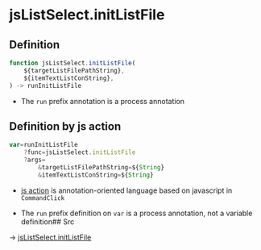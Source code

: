 # jsListSelect.initListFile

## Definition

```js.js
function jsListSelect.initListFile(
	${targetListFilePathString},
	${itemTextListConString},
) -> runInitListFile
```

- The `run` prefix annotation is a process annotation
## Definition by js action

```js.js
var=runInitListFile
	?func=jsListSelect.initListFile
	?args=
		&targetListFilePathString=${String}
		&itemTextListConString=${String}
```

- [js action](#) is annotation-oriented language based on javascript in `CommandClick`

- The `run` prefix definition on `var` is a process annotation, not a variable definition## Src

-> [jsListSelect.initListFile](https://github.com/puutaro/CommandClick/blob/master/app/src/main/java/com/puutaro/commandclick/fragment_lib/terminal_fragment/js_interface/edit/JsListSelect.kt#L29)


